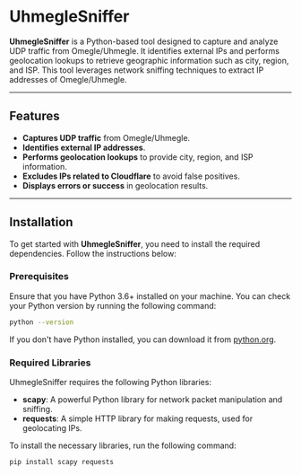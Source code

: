 # UhmegleSniffer

**UhmegleSniffer** is a Python-based tool designed to capture and analyze UDP traffic from Omegle/Uhmegle. It identifies external IPs and performs geolocation lookups to retrieve geographic information such as city, region, and ISP. This tool leverages network sniffing techniques to extract IP addresses of Omegle/Uhmegle.

---

## Features

- **Captures UDP traffic** from Omegle/Uhmegle.
- **Identifies external IP addresses**.
- **Performs geolocation lookups** to provide city, region, and ISP information.
- **Excludes IPs related to Cloudflare** to avoid false positives.
- **Displays errors or success** in geolocation results.

---

## Installation

To get started with **UhmegleSniffer**, you need to install the required dependencies. Follow the instructions below:

### Prerequisites

Ensure that you have Python 3.6+ installed on your machine. You can check your Python version by running the following command:

```bash
python --version
```
If you don't have Python installed, you can download it from [python.org](https://www.python.org/).

### Required Libraries

UhmegleSniffer requires the following Python libraries:

- **scapy**: A powerful Python library for network packet manipulation and sniffing.
- **requests**: A simple HTTP library for making requests, used for geolocating IPs.

To install the necessary libraries, run the following command:

```bash
pip install scapy requests
